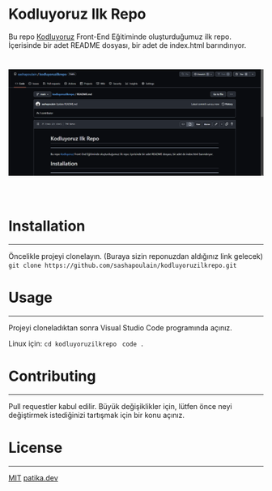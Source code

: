 # Kodluyoruz Ilk Repo
Bu repo [Kodluyoruz](https://www.kodluyoruz.org/) Front-End Eğitiminde oluşturduğumuz ilk repo. İçerisinde bir adet README dosyası, bir adet de index.html barındırıyor.

![proje foto](fr.png)
=======
![]()

# Installation
***
Öncelikle projeyi clonelayın. (Buraya sizin reponuzdan aldığınız link gelecek)
``` git clone https://github.com/sashapoulain/kodluyoruzilkrepo.git ``` 

# Usage
***
Projeyi cloneladıktan sonra Visual Studio Code programında açınız.

Linux için:
``` cd kodluyoruzilkrepo  ```
``` code . ```

# Contributing
***
Pull requestler kabul edilir. Büyük değişiklikler için, lütfen önce neyi değiştirmek istediğinizi tartışmak için bir konu açınız.
# License
***
[MIT](https://choosealicense.com/licenses/mit/)
[patika.dev](https://app.patika.dev/)

